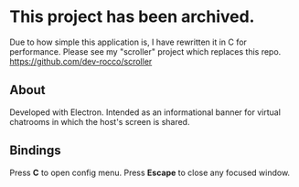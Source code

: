 # This project has been archived.
Due to how simple this application is, I have rewritten it in C for performance. Please see my "scroller" project which replaces this repo.
https://github.com/dev-rocco/scroller

## About
Developed with Electron.
Intended as an informational banner for virtual chatrooms in which the host's screen is shared.

## Bindings
Press **C** to open config menu.
Press **Escape** to close any focused window.
